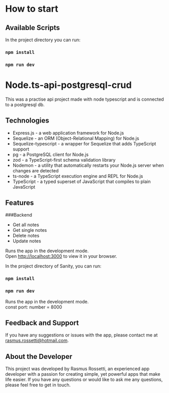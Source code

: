 # How to start
## Available Scripts

In the project directory you can run:
### `npm install`
### `npm run dev`

# Node.ts-api-postgresql-crud

This was a practise api project made with node typescript and is connected to a postgresql db.

## Technologies
- Express.js - a web application framework for Node.js
- Sequelize - an ORM (Object-Relational Mapping) for Node.js
- Sequelize-typescript - a wrapper for Sequelize that adds TypeScript support
- pg - a PostgreSQL client for Node.js
- zod - a TypeScript-first schema validation library
- Nodemon - a utility that automatically restarts your Node.js server when changes are detected
- ts-node - a TypeScript execution engine and REPL for Node.js
- TypeScript - a typed superset of JavaScript that compiles to plain JavaScript

## Features

###Backend
- Get all notes
- Get single notes
- Delete notes
- Update notes



Runs the app in the development mode.\
Open [http://localhost:3000](http://localhost:3000) to view it in your browser.

In the project directory of Sanity, you can run:
### `npm install`
### `npm run dev`

Runs the app in the development mode.\
const port: number = 8000


## Feedback and Support
If you have any suggestions or issues with the app, please contact me at rasmus.rossetti@hotmail.com.

## About the Developer
This project was developed by Rasmus Rossetti, an experienced app developer with a passion for creating simple, yet powerful apps that make life easier. If you have any questions or would like to ask me any questions, please feel free to get in touch.

